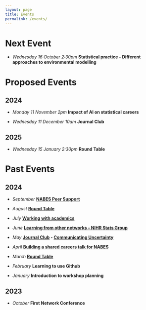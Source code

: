 ```yaml
---
layout: page
title: Events
permalink: /events/
---
```


# Next Event

* _Wednesday 16 October 2:30pm_  **Statistical practice - Different approaches to environmental modelling**

# Proposed Events

## 2024

* _Monday 11 November 2pm_  **Impact of AI on statistical careers**

* _Wednesday 11 December 10am_  **Journal Club**

## 2025

* _Wednesday 15 January 2:30pm_   **Round Table**

# Past Events

## 2024

* _September_  **[NABES Peer Support](_posts/2024-09-18-Workshop-2024-September.md)** 

* _August_  **[Round Table](_posts/2024-08-12-Workshop-2024-August.md)**

* _July_  **[Working with academics](_posts/2024-07-03-Workshop-2024-July.md)** 

* _June_ **[Learning from other networks - NIHR Stats Group](_posts/2024-06-22-Workshop-2024-June.md)**

* _May_ **[Journal Club](_posts/2024-05-22-Workshop-2024-May.md) -  [Communicating Uncertainty](https://www.sciencedirect.com/science/article/pii/S2211675322000161)**

* _April_ **[Building a shared careers talk for NABES](_posts/2024-05-05-Workshop-2024-April.md)**
  
* _March_ **[Round Table](_posts/2024-03-31-Workshop-2024-March.markdown)**

* _February_  **Learning to use Github**

* _January_  **Introduction to workshop planning**

## 2023 
* _October_  **First Network Conference**
